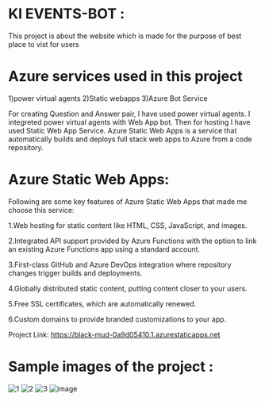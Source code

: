# Kl EVENTS-BOT :

This project is about the website which is made for the purpose of best place to vist for users


# Azure services used in this project

1)power virtual agents 2)Static webapps 3)Azure Bot Service

For creating Question and Answer pair, I have used power virtual agents. I integreted power virtual agents with Web App bot. Then for hosting I have used Static Web App Service. Azure Static Web Apps is a service that automatically builds and deploys full stack web apps to Azure from a code repository.

# Azure Static Web Apps: 

Following are some key features of Azure Static Web Apps that made me choose this service:

1.Web hosting for static content like HTML, CSS, JavaScript, and images.

2.Integrated API support provided by Azure Functions with the option to link an existing Azure Functions app using a standard account.

3.First-class GitHub and Azure DevOps integration where repository changes trigger builds and deployments.

4.Globally distributed static content, putting content closer to your users.

5.Free SSL certificates, which are automatically renewed.

6.Custom domains to provide branded customizations to your app.

Project Link: https://black-mud-0a9d05410.1.azurestaticapps.net

# Sample images of the project :

![1](https://user-images.githubusercontent.com/110717475/184291230-0d32b74d-d496-43c1-85cc-a55d11e465c3.jpg)
![2](https://user-images.githubusercontent.com/110717475/184291239-7411d732-284c-404e-a493-7aead54670ed.jpg)
![3](https://user-images.githubusercontent.com/110717475/184291242-272e5c58-c4ad-4ee2-a3a1-b68ce30bd242.jpg)
![image](https://user-images.githubusercontent.com/110717475/184294682-5ea92629-edaa-47f3-a8e3-1d5a55cba0cc.png)

